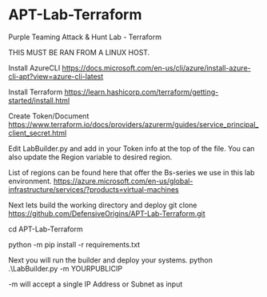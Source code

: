 # APT-Lab-Terraform
Purple Teaming Attack &amp; Hunt Lab - Terraform

THIS MUST BE RAN FROM A LINUX HOST.

Install AzureCLI
https://docs.microsoft.com/en-us/cli/azure/install-azure-cli-apt?view=azure-cli-latest

Install Terraform
https://learn.hashicorp.com/terraform/getting-started/install.html

Create Token/Document
https://www.terraform.io/docs/providers/azurerm/guides/service_principal_client_secret.html


Edit LabBuilder.py and add in your Token info at the top of the file. You can also update the Region variable to desired region.

List of regions can be found here that offer the Bs-series we use in this lab environment.
https://azure.microsoft.com/en-us/global-infrastructure/services/?products=virtual-machines

Next lets build the working directory and deploy
git clone https://github.com/DefensiveOrigins/APT-Lab-Terraform.git

cd APT-Lab-Terraform

python -m pip install -r requirements.txt

Next you will run the builder and deploy your systems. 
python .\LabBuilder.py -m YOURPUBLICIP

-m will accept a single IP Address or Subnet as input

